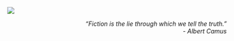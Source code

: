 ![](https://philosophie.univie.ac.at/fileadmin/_processed_/csm_forschung_klein_0dc268feb2.jpg)
<div align="right"><i>“Fiction is the lie through which we tell the truth.”</i></div>
<div align="right"><i>- Albert Camus</i></div>
